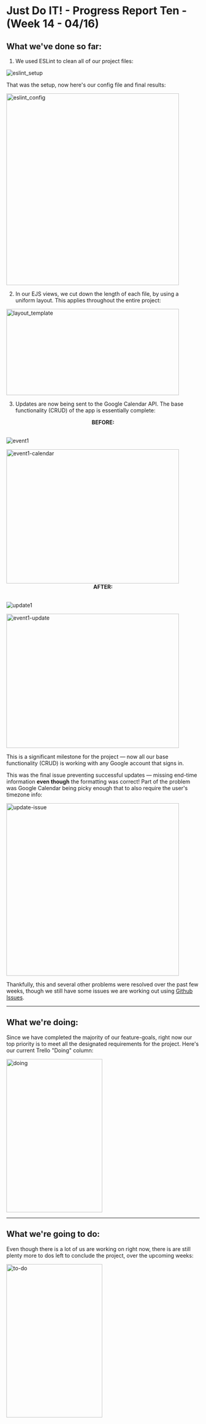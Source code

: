 # Just Do IT! - Progress Report Ten - (Week 14 - 04/16)

## What we've done so far:

1) We used ESLint to clean all of our project files:

![eslint_setup](https://user-images.githubusercontent.com/21226482/79670733-c5aada80-818a-11ea-8dc0-84269e10c893.png)

That was the setup, now here's our config file and final results:

<img src="https://user-images.githubusercontent.com/21226482/79670763-fc80f080-818a-11ea-9839-3013be2c77f2.png" alt="eslint_config" width="450" height="500" />

2) In our EJS views, we cut down the length of each file, by using a uniform layout. This applies throughout the entire project:

<img src="https://user-images.githubusercontent.com/21226482/79670899-d14ad100-818b-11ea-80a5-b8fc78b1437a.png" alt="layout_template" width="450" height="225" />



3) Updates are now being sent to the Google Calendar API. The base functionality (CRUD) of the app is essentially complete:

<div align = center ><strong>BEFORE:</strong></div><br>

![event1](https://user-images.githubusercontent.com/21226482/79671033-c8a6ca80-818c-11ea-91cb-c35f07a146c4.png)

<img src="https://user-images.githubusercontent.com/21226482/79671044-eaa04d00-818c-11ea-84fc-34539d1ef734.png" alt="event1-calendar" width="450" height="350" />

<div align = center ><strong>AFTER:</strong></div><br>  

![update1](https://user-images.githubusercontent.com/21226482/79671040-db210400-818c-11ea-89cb-ee743da63c8a.png)

<img src="https://user-images.githubusercontent.com/21226482/79671053-fee44a00-818c-11ea-85e2-a1a9b1600387.png" alt="event1-update" width="450" height="350" />

This is a significant milestone for the project — now all our base functionality (CRUD) is working with any Google account that signs in.

This was the final issue preventing successful updates — missing end-time information **even though** the formatting was correct! Part of the problem was Google Calendar being picky enough that to also require the user's timezone info:

<img src="https://user-images.githubusercontent.com/21226482/79679083-610e7080-81c8-11ea-8db7-d59c21726d7c.png" alt="update-issue" width="450" height="450" />

Thankfully, this and several other problems were resolved over the past few weeks, though we still have some issues we are working out using [Github Issues](https://github.com/567WebSystems/project-3-beta/issues).

___

## What we're doing:

Since we have completed the majority of our feature-goals, right now our top priority is to meet all the designated requirements for the project. Here's our current Trello "Doing" column:

<img src="https://user-images.githubusercontent.com/21226482/79679009-759e3900-81c7-11ea-846d-0e53f94db64f.png" alt="doing" width="250" height="400" />

___

## What we're going to do:

Even though there is a lot of us are working on right now, there is are still plenty more to dos left to conclude the project, over the upcoming weeks:

<img src="https://user-images.githubusercontent.com/21226482/79679046-f52c0800-81c7-11ea-97fb-63866a847bc8.png" alt="to-do" width="250" height="400" />
